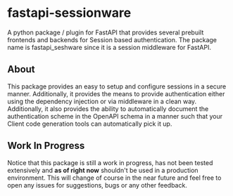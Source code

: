 # fastapi-sessionware

A python package / plugin for FastAPI that provides several prebuilt frontends and backends for Session based authentication. The package name is fastapi_seshware since
it is a session middleware for FastAPI.

## About

This package provides an easy to setup and configure sessions in a secure manner. Additionally, it provides the means to provide authentication either using the dependency
injection or via middleware in a clean way. Additionally, it also provides the ability to automatically document the authentication scheme in the OpenAPI schema in a manner
such that your Client code generation tools can automatically pick it up.

## Work In Progress

Notice that this package is still a work in progress, has not been tested extensively and **as of right now** shouldn't be used in a production environment. This will change of course in the near future and feel free to open any issues for suggestions, bugs or any other feedback.
